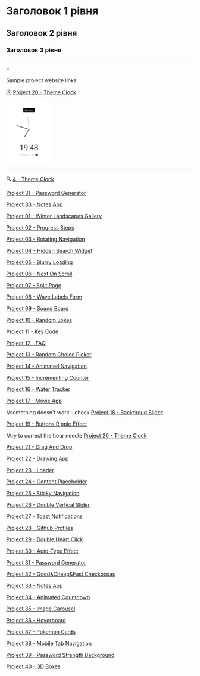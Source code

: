 # Заголовок 1 рівня

## Заголовок 2 рівня

### Заголовок 3 рівня

---

🎶

Sample project website links:

🕒 [Project 20 - Theme Clock](https://hannapalianytsia.github.io/my-js-projects/Project%2020%20-%20Theme%20Clock/)

<img src="image.png" alt="Clock" width="120"/>

---

🔍
[4 - Theme Clock](https://hannapalianytsia.github.io/my-js-projects/Project%2004%20-%20Hidden%20Search%20Widget/)

[Project 31 - Password Generator](https://hannapalianytsia.github.io/my-js-projects/Project%2031%20-%20Password%20Generator/)

[Project 33 - Notes App](https://hannapalianytsia.github.io/my-js-projects/Project%2033%20-%20Notes%20App/)

[Project 01 - Winter Landscapes Gallery](https://hannapalianytsia.github.io/my-js-projects/Project%2001%20-%20Winter%20Landscapes%20Gallery/)

[Project 02 - Progress Steps](https://hannapalianytsia.github.io/my-js-projects/Project%2002%20-%20Progress%20Steps/)

[Project 03 - Rotating Navigation](https://hannapalianytsia.github.io/my-js-projects/Project%2003%20-%20Rotating%20Navigation/)

[Project 04 - Hidden Search Widget](https://hannapalianytsia.github.io/my-js-projects/Project%2004%20-%20Hidden%20Search%20Widget/)

[Project 05 - Blurry Loading](https://hannapalianytsia.github.io/my-js-projects/Project%2005%20-%20Blurry%20Loading/)

[Project 06 - Next On Scroll](https://hannapalianytsia.github.io/my-js-projects/Project%2006%20-%20Next%20On%20Scroll/)

[Project 07 - Split Page](https://hannapalianytsia.github.io/my-js-projects/Project%2007%20-%20Split%20Page/)

[Project 08 - Wave Labels Form](https://hannapalianytsia.github.io/my-js-projects/Project%2008%20-%20Wave%20Labels%20Form/)

[Project 09 - Sound Board](https://hannapalianytsia.github.io/my-js-projects/Project%2009%20-%20Sound%20Board/)

[Project 10 - Random Jokes](https://hannapalianytsia.github.io/my-js-projects/Project%2010%20-%20Random%20Jokes/)

[Project 11 - Key Code](https://hannapalianytsia.github.io/my-js-projects/Project%2011%20-%20Key%20Code/)

[Project 12 - FAQ](https://hannapalianytsia.github.io/my-js-projects/Project%2012%20-%20FAQ/)

[Project 13 - Random Choice Picker](https://hannapalianytsia.github.io/my-js-projects/Project%2013%20-%20Random%20Choice%20Picker/)

[Project 14 - Animated Navigation](https://hannapalianytsia.github.io/my-js-projects/Project%2014%20-%20Animated%20Navigation/)

[Project 15 - Incrementing Counter](https://hannapalianytsia.github.io/my-js-projects/Project%2015%20-%20Incrementing%20Counter/)

[Project 16 - Water Tracker](https://hannapalianytsia.github.io/my-js-projects/Project%2016%20-%20Water%20Tracker/)

[Project 17 - Movie App](https://hannapalianytsia.github.io/my-js-projects/Project%2017%20-%20Movie%20App/)

//something doesn't work - check
[Project 18 - Backgroud Slider](https://hannapalianytsia.github.io/my-js-projects/Project%2018%20-%20Backgroud%20Slider/)

[Project 19 - Buttons Ripple Effect](https://hannapalianytsia.github.io/my-js-projects/Project%2019%20-%20Buttons%20Ripple%20Effect/)

//try to correct the hour needle
[Project 20 - Theme Clock](https://hannapalianytsia.github.io/my-js-projects/Project%2020%20-%20Theme%20Clock/)

[Project 21 - Drag And Drop](https://hannapalianytsia.github.io/my-js-projects/Project%2021%20-%20Drag%20And%20Drop/)

[Project 22 - Drawing App](https://hannapalianytsia.github.io/my-js-projects/Project%2022%20-%20Drawing%20App/)

[Project 23 - Loader](https://hannapalianytsia.github.io/my-js-projects/Project%2023%20-%20Loader/)

[Project 24 - Content Placeholder](https://hannapalianytsia.github.io/my-js-projects/Project%2024%20-%20Content%20Placeholder/)

[Project 25 - Sticky Navigation](https://hannapalianytsia.github.io/my-js-projects/Project%2025%20-%20Sticky%20NavNavigation/)

[Project 26 - Double Vertical Slider](https://hannapalianytsia.github.io/my-js-projects/Project%2026%20-%20Double%20Vertical%20Slider/)

[Project 27 - Toast Notifications](https://hannapalianytsia.github.io/my-js-projects/Project%2027%20-%20Toast%20Notifications/)

[Project 28 - Github Profiles](https://hannapalianytsia.github.io/my-js-projects/Project%2028%20-%20Github%20Profiles/)

[Project 29 - Double Heart Click](https://hannapalianytsia.github.io/my-js-projects/Project%2029%20-%20Double%20Heart%20Click/)

[Project 30 - Auto-Type Effect](https://hannapalianytsia.github.io/my-js-projects/Project%2030%20-%20Auto-Type%20Effect/)

[Project 31 - Password Generator](https://hannapalianytsia.github.io/my-js-projects/Project%2031%20-%20Password%20Generator/)

[Project 32 - Good&Cheap&Fast Checkboxes](https://hannapalianytsia.github.io/my-js-projects/Project%2032%20-%20Good&Cheap&Fast%20Checkboxes/)

[Project 33 - Notes App](https://hannapalianytsia.github.io/my-js-projects/Project%2033%20-%20Notes%20App/)

[Project 34 - Animated Countdown](https://hannapalianytsia.github.io/my-js-projects/Project%2034%20-%20Animated%20Countdown/)

[Project 35 - Image Carousel](https://hannapalianytsia.github.io/my-js-projects/Project%2035%20-%20Image%20Carousel/)

[Project 36 - Hoverboard](https://hannapalianytsia.github.io/my-js-projects/Project%2036%20-%20Hoverboard/)

[Project 37 - Pokemon Cards](https://hannapalianytsia.github.io/my-js-projects/Project%2037%20-%20Pokemon%20Cards/)

[Project 38 - Mobile Tab Navigation](https://hannapalianytsia.github.io/my-js-projects/Project%2038%20-%20Mobile%20Tab%20Navigation)

[Project 39 - Password Strength Background](https://hannapalianytsia.github.io/my-js-projects/Project%2039%20-%20Password%20Strength%20Background/)

[Project 40 - 3D Boxes](https://hannapalianytsia.github.io/my-js-projects/Project%2040%20-%203D%20Boxes/)
